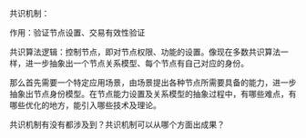 共识机制：

作用：验证节点设置、交易有效性验证

共识算法逻辑：控制节点，即对节点权限、功能的设置。像现在多数共识算法一样，进一步抽象出一个节点关系模型、每个节点有自己对应的身份。

那么首先需要一个特定应用场景，由场景提出各种节点所需要具备的能力，进一步抽象出节点身份模型。在节点能力设置及关系模型的抽象过程中，有哪些难点，有哪些优化的地方，能引入哪些技术及理论。



共识机制有没有都涉及到？共识机制可以从哪个方面出成果？
